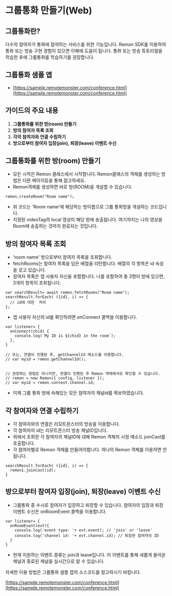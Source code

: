 # 그룹통화 만들기\(Web\)

## 그룹통화란?

다수의 참여자가 통화에 참여하는 서비스를 위한 기능입니다. Remon SDK를 이용하여 통화 또는 방송 구현 경험이 있으면 이해에 도움이 됩니다. 통화 또는 방송 튜토리얼을 학습한 후에 그룹통화를 학습하기를 권장합니다.

## 그룹통화 샘플 앱

* [https://sample.remotemonster.com/conference.html](https://sample.remotemonster.com/conference.html)

## 가이드의 주요 내용

1. **그룹통화를 위한 방\(room\) 만들기**
2. **방의 참여자 목록 조회**
3. **각의 참여자와 연결 수립하기**
4. **방으로부터 참여자 입장\(join\), 퇴장\(leave\) 이벤트 수신**

## 그룹통화를 위한 방\(room\) 만들기

* 모든 시작은 Remon 클래스에서  시작합니다. Remon클래스의  객체를 생성하는  방법은 다른 페이지등을 통해 참고하세요.
* Remon객체를 생성하면 바로 방\(ROOM\)을 개설할 수 있습니다.

```text
remon.createRoom("Room name");
```

* 위 코드는  'Room name'에 해당하는 방이름으로 그룹 통화방을 개설하는 코드입니다.
* 지정된 videoTag의 local  영상이  해당  방에  송출됩니다.  여기까지는  나의  영상을 Room에  송출하는 것까지 완료되는 것입니다.

## 방의 참여자 목록 조회

* 'room name' 방으로부터 참여자 목록을 조회합니다. 
* fetchRooms는 참여자 목록을 담은 배열을 리턴합니다. 배열의 각 항목은 id 속성을 갖고 있습니다.
* 참여자 목록은 앱 사용자 자신을 포함합니다. 나를 포함하여 총 3명이 방에 있으면, 3개의 항목이 조회됩니다.

```text
var searchResult= await remon.fetchRooms("Room name");
searchResult.forEach( ({id}, i) => {
  // id에 대한  처리
};
```

* 앱 사용자 자신의 id를 확인하려면 onConnect 콜백을 이용합니다.

```text
var listener= {
  onConnect(chid) {
    console.log(`My ID is ${chid} in the room`);
  },
}

// 또는, 연결이 진행된 후, getChannelId 메소드를 이용합니다.
// var myid = remon.getChannelId();


// 권장하는 방법은 아니지만, 연결이 진행된 후 Remon 객체에서도 확인할 수 있습니다.
// remon = new Remon({ config, listener });
// var myid = remon.context.channel.id;
```

* 이제 그룹 통화 방에 속해있는 모든 참여자의 채널id를 확보하였습니다.

## 각 참여자와 연결 수립하기

* 각 참여자와의 연결은 리모트몬스터의 방송을 이용합니다.
* 각 참여자의 id는 리모트몬스터 방송 채널ID입니다.
* 위에서 조회한 각 참여자의 채널ID에 대해 Remon 객체의 시청 메소드 joinCast를 호출합니다.
* 각 참여자별로 Remon 객체를 만들어야합니다. 하나의 Remon 객체를 이용하면 안 됩니다.

```text
searchResult.forEach( ({id}, i) => {
  remon1.joinCast(id);
}
```

## 방으로부터 참여자 입장\(join\), 퇴장\(leave\) 이벤트 수신

* 그룹통화 중 수시로 참여자가 입장하고 퇴장할 수 있습니다. 참여자의 입장과 퇴장 이벤트 수신은 onRoomEvent 콜백을 이용합니다.

```text
var listener= {
  onRoomEvent(evt){
    console.log('event type: '+ evt.event); // 'join' or 'leave'
    console.log('channel id: '+ evt.channel.id); // 퇴장한 참여자의 ID
  }
}
```

* 현재 지원하는 이벤트 종류는 join과 leave입니다. 이 이벤트를 통해 새롭게 들어온 채널과 종료된 채널을 실시간으로 알 수 있습니다.

자세한 이용 방법은 그룹통화 샘플 앱의 소스코드를 참고하시기 바랍니다.

[https://sample.remotemonster.com/conference.html](https://sample.remotemonster.com/conference.html)


